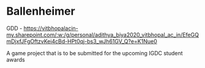 # Ballenheimer
GDD - https://vitbhopalacin-my.sharepoint.com/:w:/g/personal/adithya_biya2020_vitbhopal_ac_in/EfeGQmDjxfJFgOftzvKei4cBd-HPt0qj-bs3_wJh61GV_Q?e=K1Nue0 

A game project that is to be submitted for the upcoming IGDC student awards

